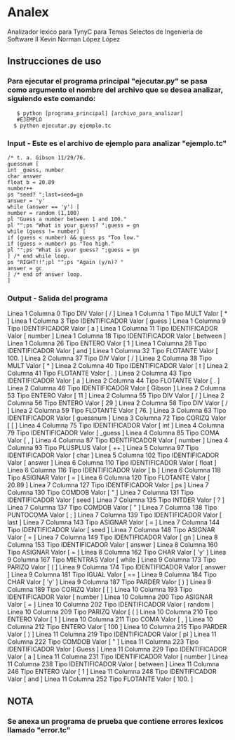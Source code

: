 Analex
====
Analizador lexico para TynyC para Temas Selectos de Ingeniería de Software II
Kevin Norman López López

## Instrucciones de uso
### Para ejecutar el programa principal "ejecutar.py" se pasa como argumento el nombre del archivo que se desea analizar, siguiendo este comando:
``` 
   $ python [programa_principal] [archivo_para_analizar]
   #EJEMPLO
  $ python ejecutar.py ejemplo.tc
```

### Input - Este es el archivo de ejemplo para analizar "ejemplo.tc"
```/* guess a number between 1 and 100.
/* t. a. Gibson 11/29/76.
guessnum [
int _guess, number
char answer
float b = 20.89
number++
ps "seed? ";last=seed=gn
answer = 'y'
while (answer == 'y') [
number = random (1,100)
pl "Guess a number between 1 and 100."
pl "";ps "What is your guess? ";guess = gn
while (guess != number) [
if (guess < number) && guess ps "Too low."
if (guess > number) ps "Too high."
pl "";ps "What is your guess? ";guess = gn
] /* end while loop.
ps "RIGHT!!";pl "";ps "Again (y/n)? "
answer = gc
] /* end of answer loop.
]
```

### Output - Salida del programa
Linea 1    Columna 0    Tipo DIV              Valor [ /  ]
Linea 1    Columna 1    Tipo MULT             Valor [ *  ]
Linea 1    Columna 3    Tipo IDENTIFICADOR    Valor [ guess ]
Linea 1    Columna 9    Tipo IDENTIFICADOR    Valor [ a  ]
Linea 1    Columna 11   Tipo IDENTIFICADOR    Valor [ number ]
Linea 1    Columna 18   Tipo IDENTIFICADOR    Valor [ between ]
Linea 1    Columna 26   Tipo ENTERO           Valor [ 1  ]
Linea 1    Columna 28   Tipo IDENTIFICADOR    Valor [ and ]
Linea 1    Columna 32   Tipo FLOTANTE         Valor [ 100. ]
Linea 2    Columna 37   Tipo DIV              Valor [ /  ]
Linea 2    Columna 38   Tipo MULT             Valor [ *  ]
Linea 2    Columna 40   Tipo IDENTIFICADOR    Valor [ t  ]
Linea 2    Columna 41   Tipo FLOTANTE         Valor [ .  ]
Linea 2    Columna 43   Tipo IDENTIFICADOR    Valor [ a  ]
Linea 2    Columna 44   Tipo FLOTANTE         Valor [ .  ]
Linea 2    Columna 46   Tipo IDENTIFICADOR    Valor [ Gibson ]
Linea 2    Columna 53   Tipo ENTERO           Valor [ 11 ]
Linea 2    Columna 55   Tipo DIV              Valor [ /  ]
Linea 2    Columna 56   Tipo ENTERO           Valor [ 29 ]
Linea 2    Columna 58   Tipo DIV              Valor [ /  ]
Linea 2    Columna 59   Tipo FLOTANTE         Valor [ 76. ]
Linea 3    Columna 63   Tipo IDENTIFICADOR    Valor [ guessnum ]
Linea 3    Columna 72   Tipo CORIZQ           Valor [ [  ]
Linea 4    Columna 75   Tipo IDENTIFICADOR    Valor [ int ]
Linea 4    Columna 79   Tipo IDENTIFICADOR    Valor [ _guess ]
Linea 4    Columna 85   Tipo COMA             Valor [ ,  ]
Linea 4    Columna 87   Tipo IDENTIFICADOR    Valor [ number ]
Linea 4    Columna 93   Tipo PLUSPLUS         Valor [ ++ ]
Linea 5    Columna 97   Tipo IDENTIFICADOR    Valor [ char ]
Linea 5    Columna 102  Tipo IDENTIFICADOR    Valor [ answer ]
Linea 6    Columna 110  Tipo IDENTIFICADOR    Valor [ float ]
Linea 6    Columna 116  Tipo IDENTIFICADOR    Valor [ b  ]
Linea 6    Columna 118  Tipo ASIGNAR          Valor [ =  ]
Linea 6    Columna 120  Tipo FLOTANTE         Valor [ 20.89 ]
Linea 7    Columna 127  Tipo IDENTIFICADOR    Valor [ ps ]
Linea 7    Columna 130  Tipo COMDOB           Valor [ "  ]
Linea 7    Columna 131  Tipo IDENTIFICADOR    Valor [ seed ]
Linea 7    Columna 135  Tipo INTDER           Valor [ ?  ]
Linea 7    Columna 137  Tipo COMDOB           Valor [ "  ]
Linea 7    Columna 138  Tipo PUNTOCOMA        Valor [ ;  ]
Linea 7    Columna 139  Tipo IDENTIFICADOR    Valor [ last ]
Linea 7    Columna 143  Tipo ASIGNAR          Valor [ =  ]
Linea 7    Columna 144  Tipo IDENTIFICADOR    Valor [ seed ]
Linea 7    Columna 148  Tipo ASIGNAR          Valor [ =  ]
Linea 7    Columna 149  Tipo IDENTIFICADOR    Valor [ gn ]
Linea 8    Columna 153  Tipo IDENTIFICADOR    Valor [ answer ]
Linea 8    Columna 160  Tipo ASIGNAR          Valor [ =  ]
Linea 8    Columna 162  Tipo CHAR             Valor [ 'y' ]
Linea 9    Columna 167  Tipo MIENTRAS         Valor [ while ]
Linea 9    Columna 173  Tipo PARIZQ           Valor [ (  ]
Linea 9    Columna 174  Tipo IDENTIFICADOR    Valor [ answer ]
Linea 9    Columna 181  Tipo IGUAL            Valor [ == ]
Linea 9    Columna 184  Tipo CHAR             Valor [ 'y' ]
Linea 9    Columna 187  Tipo PARDER           Valor [ )  ]
Linea 9    Columna 189  Tipo CORIZQ           Valor [ [  ]
Linea 10   Columna 193  Tipo IDENTIFICADOR    Valor [ number ]
Linea 10   Columna 200  Tipo ASIGNAR          Valor [ =  ]
Linea 10   Columna 202  Tipo IDENTIFICADOR    Valor [ random ]
Linea 10   Columna 209  Tipo PARIZQ           Valor [ (  ]
Linea 10   Columna 210  Tipo ENTERO           Valor [ 1  ]
Linea 10   Columna 211  Tipo COMA             Valor [ ,  ]
Linea 10   Columna 212  Tipo ENTERO           Valor [ 100 ]
Linea 10   Columna 215  Tipo PARDER           Valor [ )  ]
Linea 11   Columna 219  Tipo IDENTIFICADOR    Valor [ pl ]
Linea 11   Columna 222  Tipo COMDOB           Valor [ "  ]
Linea 11   Columna 223  Tipo IDENTIFICADOR    Valor [ Guess ]
Linea 11   Columna 229  Tipo IDENTIFICADOR    Valor [ a  ]
Linea 11   Columna 231  Tipo IDENTIFICADOR    Valor [ number ]
Linea 11   Columna 238  Tipo IDENTIFICADOR    Valor [ between ]
Linea 11   Columna 246  Tipo ENTERO           Valor [ 1  ]
Linea 11   Columna 248  Tipo IDENTIFICADOR    Valor [ and ]
Linea 11   Columna 252  Tipo FLOTANTE         Valor [ 100. ]

## NOTA
### Se anexa un programa de prueba que contiene errores lexicos llamado "error.tc"
